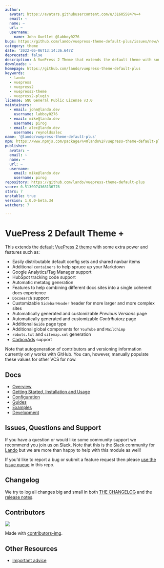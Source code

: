 ```yaml
---
author:
  avatar: https://avatars.githubusercontent.com/u/31605584?v=4
  email: ~
  name: ~
  url: ~
  username:
    name: John Ouellet @labboy0276
bugs: https://github.com/lando/vuepress-theme-default-plus/issues/new/choose/
category: theme
date: '2022-05-06T13:14:36.647Z'
deprecated: false
description: A VuePress 2 Theme that extends the default theme with some more power.
downloads: ~
homepage: https://github.com/lando/vuepress-theme-default-plus
keywords:
  - lando
  - vuepress
  - vuepress2
  - vuepress2-theme
  - vuepress2-plugin
license: GNU General Public License v3.0
maintainers:
  - email: john@lando.dev
    username: labboy0276
  - email: mike@lando.dev
    username: pirog
  - email: alec@lando.dev
    username: reynoldsalec
name: '@lando/vuepress-theme-default-plus'
npm: https://www.npmjs.com/package/%40lando%2Fvuepress-theme-default-plus
publisher:
  avatar: ~
  email: ~
  name: ~
  url: ~
  username:
    email: mike@lando.dev
    username: pirog
repository: https://github.com/lando/vuepress-theme-default-plus
score: 0.5130974368136776
stars: 7
unstable: true
version: 1.0.0-beta.34
watchers: 7

---
```


# VuePress 2 Default Theme +

This extends the [default VuePress 2 theme](https://v2.vuepress.vuejs.org/reference/default-theme/config.html#basic-config) with some extra power and features such as:

* Easily distributable default config sets and shared navbar items
* Additional `containers` to help spruce up your Markdown
* Google Analytics/Tag Manager support
* HubSpot tracking code support
* Automatic metatag generation
* Features to help combining different docs sites into a single coherent docs experience
* `Docsearch` support
* Customizable `SidebarHeader` header for more larger and more complex sites
* Automatically generated and customizable _Previous Versions_ page
* Automatically generated and customizable _Contributorz_ page
* Additional `Guide` page type
* Additional global components for `YouTube` and `MailChimp`
* `robots.txt` and `sitemap.xml` generation
* [CarbonAds](https://www.carbonads.net/) support

Note that autogeneration of contributors and versioning information currently only works with GitHub. You can, however, manually populate these values for other VCS for now.

## Docs

* [Overview](https://vuepress-theme-default-plus.lando.dev/)
* [Getting Started, Installation and Usage](https://vuepress-theme-default-plus.lando.dev/getting-started.html)
* [Configuration](https://vuepress-theme-default-plus.lando.dev/config.html)
* [Guides](https://vuepress-theme-default-plus.lando.dev/guides.html)
* [Examples](https://github.com/lando/vuepress-theme-default-plus)
* [Development](https://vuepress-theme-default-plus.lando.dev/development.html)

## Issues, Questions and Support

If you have a question or would like some community support we recommend you [join us on Slack](https://launchpass.com/devwithlando). Note that this is the Slack community for [Lando](https://lando.dev) but we are more than happy to help with this module as well!

If you'd like to report a bug or submit a feature request then please [use the issue queue](https://github.com/lando/vuepress-theme-default-plus.lando.dev/issues/new/choose) in this repo.

## Changelog

We try to log all changes big and small in both [THE CHANGELOG](https://github.com/lando/vuepress-theme-default-plus/blob/main/CHANGELOG.md) and the [release notes](https://github.com/lando/vuepress-theme-default-plus/releases).

## Contributors

<a href="https://github.com/lando/vuepress-theme-default-plus/graphs/contributors">
  <img src="https://contrib.rocks/image?repo=lando/vuepress-theme-default-plus" />
</a>

Made with [contributors-img](https://contrib.rocks).

## Other Resources

* [Important advice](https://www.youtube.com/watch?v=WA4iX5D9Z64)
